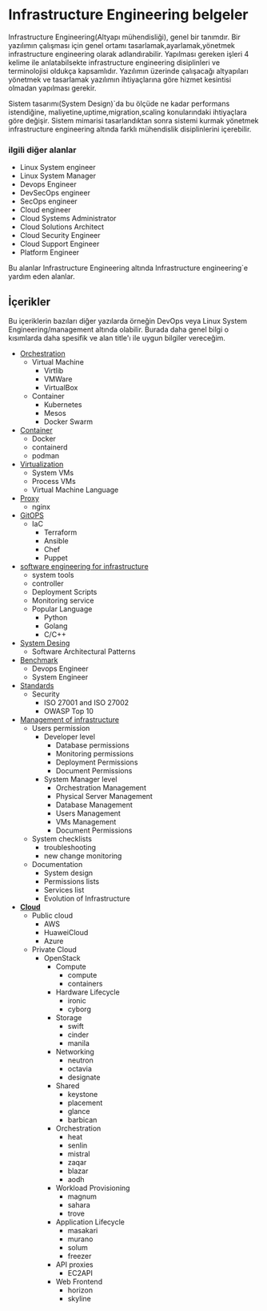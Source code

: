 # Infrastructure Engineering belgeler

Infrastructure Engineering(Altyapı mühendisliği), genel bir tanımdır. Bir yazılımın çalışması için genel ortamı tasarlamak,ayarlamak,yönetmek infrastructure engineering olarak adlandırabilir. Yapılması gereken işleri 4 kelime ile anlatabilsekte infrastructure engineering disiplinleri ve terminolojisi oldukça kapsamlıdır. Yazılımın üzerinde çalışacağı altyapıları yönetmek ve tasarlamak yazılımın ihtiyaçlarına göre hizmet kesintisi olmadan yapılması gerekir.

Sistem tasarımı(System Design)`da bu ölçüde ne kadar performans istendiğine, maliyetine,uptime,migration,scaling konularındaki ihtiyaçlara göre değişir. Sistem mimarisi tasarlandıktan sonra sistemi kurmak yönetmek infrastructure engineering altında farklı mühendislik disiplinlerini içerebilir.

### ilgili diğer alanlar

 - Linux System engineer
 - Linux System Manager
 - Devops Engineer
 - DevSecOps engineer
 - SecOps engineer
 - Cloud engineer
 - Cloud Systems Administrator
 - Cloud Solutions Architect
 - Cloud Security Engineer
 - Cloud Support Engineer
 - Platform Engineer

Bu alanlar Infrastructure Engineering altında Infrastructure engineering`e yardım eden alanlar.

## İçerikler

Bu içeriklerin bazıları diğer yazılarda örneğin DevOps veya Linux System Engineering/management altında olabilir. Burada daha genel bilgi o kısımlarda daha spesifik ve alan title'ı ile uygun bilgiler vereceğim. 
 - [Orchestration](orchestration.md)
   - Virtual Machine
     - Virtlib
     - VMWare
     - VirtualBox
   - Container
     - Kubernetes
     - Mesos
     - Docker Swarm
 - [Container](container.md)
   - Docker
   - containerd
   - podman
 - [Virtualization](virtualization.md)
   - System VMs
   - Process VMs
   - Virtual Machine Language
 - [Proxy](proxy.md)
   - nginx
 - [GitOPS](gitops.md)
   - IaC
     - Terraform
     - Ansible
     - Chef
     - Puppet
 - [software engineering for infrastructure](software_engineeringforinfra.md)
   - system tools
   - controller
   - Deployment Scripts
   - Monitoring service
   - Popular Language
     - Python
     - Golang
     - C/C++
 - [System Desing](system_design.md)
   - Software Architectural Patterns
 - [Benchmark](benchmark.md)
   - Devops Engineer
   - System Engineer
 - [Standards](standards.md)
   - Security
     - ISO 27001 and ISO 27002
     - OWASP Top 10
 - [Management of infrastructure](management.md)
   - Users permission
     - Developer level
       - Database permissions
       - Monitoring permissions
       - Deployment Permissions
       - Document Permissions
     - System Manager level 
       - Orchestration Management
       - Physical Server Management
       - Database Management
       - Users Management
       - VMs Management
       - Document Permissions
   - System checklists
     - troubleshooting
     - new change monitoring
   - Documentation
     - System design
     - Permissions lists
     - Services list
     - Evolution of Infrastructure
 - [**Cloud**](cloud.md)
   - Public cloud
     - AWS
     - HuaweiCloud
     - Azure
   - Private Cloud
     - OpenStack
       - Compute
         - compute
         - containers
       - Hardware Lifecycle
         - ironic
         - cyborg
       - Storage
         - swift
         - cinder
         - manila
       - Networking
         - neutron
         - octavia
         - designate
       - Shared
         - keystone
         - placement
         - glance
         - barbican
       - Orchestration
         - heat
         - senlin
         - mistral
         - zaqar
         - blazar
         - aodh
       - Workload Provisioning
         - magnum
         - sahara
         - trove
       - Application Lifecycle
         - masakari
         - murano
         - solum
         - freezer
       - API proxies
         - EC2API
       - Web Frontend
         - horizon
         - skyline